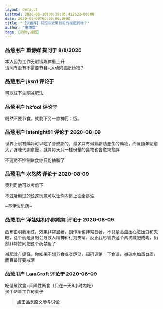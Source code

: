 ```yaml
---
layout: default
Lastmod: 2020-08-10T00:39:05.412622+00:00
date: 2020-08-09T00:00:00.000Z
title: "【求推荐】有没有效果较好的减肥药物？"
author: "重傳媒"
tags: [药物,减肥]
---
```



### 品葱用户 **重傳媒** 提问于 8/9/2020
    
本人因为工作无暇锻炼体重上升  
请问有没有不需要节食+运动的减肥药物？
    
                

### 品葱用户 **jksn1** 评论于 
        
可以试下生酮减肥法
        
                

### 品葱用户 **hkfool** 评论于 
        
既然不要节食，就剩下另一款神药：饿。
        
                

### 品葱用户 **latenight91** 评论于 2020-08-09
        
世界上沒有藥物可以吃了會燃脂的，最多只有減緩脂肪產生的藥物，而且隨年紀愈大，身陳代謝愈慢，就算每天只一樣份量的食物也會愈來愈胖  
  
不運動不控制飲食你只能抽脂了
        
                

### 品葱用户 **水悠然** 评论于 2020-08-09
        
奥利司他可以考虑下  
  
不过听用过的说这玩意可以让你内裤上面全是油  
  
~基佬快乐药~
        
                

### 品葱用户 **洋娃娃和小熊跳舞** 评论于 2020-08-09
        
西布曲明我用过，效果非常显著，副作用也非常显著，不只是高血压心脏压力和失眠，这个药是真的会导致人精神和行为失常。反正我尽管靠这个两次减肥成功，仍然非常赞同把这个药禁用了  
  
减肥没有捷径，你如果不想节食或者运动，起码调整一下食谱，减碳水加蛋白质，而且最好要戒酒
        
                

### 品葱用户 **LaraCroft** 评论于 2020-08-09
        
吃低碳饮食+间隔性断食（只在一天8小时内吃）  
买个站着工作的桌子
        
                





> [点击品葱原文参与讨论](https://pincong.rocks/question/29603)

